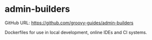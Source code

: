 # admin-builders

GitHub URL: https://github.com/groovy-guides/admin-builders

Dockerfiles for use in local development, online IDEs and CI systems.
